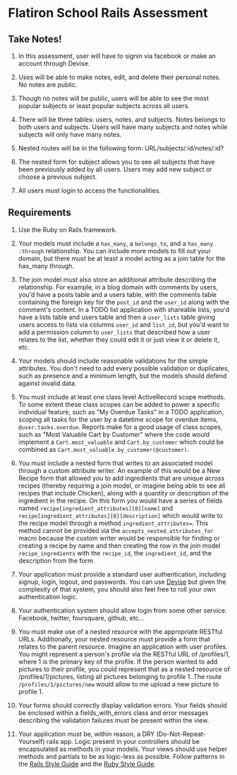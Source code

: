 # Flatiron School Rails Assessment

## Take Notes!

 1. In this assessment, user will have to signin via facebook or make an account through Devise.

 2. Uses will be able to make notes, edit, and delete their personal notes.  No notes are public.

 3. Though no notes will be public, users will be able to see the most popular subjects or least popular subjects across all users.

 4. There will be three tables: users, notes, and subjects.  Notes belongs to both users and subjects.  Users will have many subjects and notes while subjects will only have many notes.

 5. Nested routes will be in the following form: URL/subjects/:id/notes/:id?

 6. The nested form for subject allows you to see all subjects that have been previously added by all users.  Users may add new subject or choose a previous subject.

 7. All users must login to access the functionalities.

## Requirements

1. Use the Ruby on Rails framework.

2. Your models must include a `has_many`, a `belongs_to`, and a `has_many :through` relationship. You can include more models to fill out your domain, but there must be at least a model acting as a join table for the has_many through.

3. The join model must also store an additional attribute describing the relationship. For example, in a blog domain with comments by users, you'd have a posts table and a users table, with the comments table containing the foreign key for the `post_id` and the `user_id` along with the comment's content. In a TODO list application with shareable lists, you'd have a lists table and users table and then a `user_lists` table giving users access to lists via columns `user_id` and `list_id`, but you'd want to add a permission column to `user_lists` that described how a user relates to the list, whether they could edit it or just view it or delete it, etc.

4. Your models should include reasonable validations for the simple attributes. You don't need to add every possible validation or duplicates, such as presence and a minimum length, but the models should defend against invalid data.

5. You must include at least one class level ActiveRecord scope methods. To some extent these class scopes can be added to power a specific individual feature, such as "My Overdue Tasks" in a TODO application, scoping all tasks for the user by a datetime scope for overdue items, `@user.tasks.overdue`. Reports make for a good usage of class scopes, such as "Most Valuable Cart by Customer" where the code would implement a `Cart.most_valuable` and `Cart.by_customer` which could be combined as `Cart.most_valuable.by_customer(@customer)`.

6. You must include a nested form that writes to an associated model through a custom attribute writer. An example of this would be a New Recipe form that allowed you to add ingredients that are unique across recipes (thereby requiring a join model, or imagine being able to see all recipes that include Chicken), along with a quantity or description of the ingredient in the recipe. On this form you would have a series of fields named `recipe[ingredient_attributes][0][name]` and `recipe[ingredient_attributes][0][description]` which would write to the recipe model through a method `ingredient_attributes=`. This method cannot be provided via the `accepts_nested_attributes_for` macro because the custom writer would be responsible for finding or creating a recipe by name and then creating the row in the join model `recipe_ingredients` with the `recipe_id`, the `ingredient_id`, and the description from the form.

7. Your application must provide a standard user authentication, including signup, login, logout, and passwords. You can use [Devise](https://github.com/plataformatec/devise) but given the complexity of that system, you should also feel free to roll your own authentication logic. 

8. Your authentication system should allow login from some other service. Facebook, twitter, foursquare, github, etc...

9. You must make use of a nested resource with the appropriate RESTful URLs. Additionally, your nested resource must provide a form that relates to the parent resource. Imagine an application with user profiles. You might represent a person's profile via the RESTful URL of /profiles/1, where 1 is the primary key of the profile. If the person wanted to add pictures to their profile, you could represent that as a nested resource of /profiles/1/pictures, listing all pictures belonging to profile 1. The route `/profiles/1/pictures/new` would allow to me upload a new picture to profile 1.

10. Your forms should correctly display validation errors. Your fields should be enclosed within a fields_with_errors class and error messages describing the validation failures must be present within the view.

11. Your application must be, within reason, a DRY (Do-Not-Repeat-Yourself) rails app. Logic present in your controllers should be encapsulated as methods in your models. Your views should use helper methods and partials to be as logic-less as possible. Follow patterns in the [Rails Style Guide](https://github.com/bbatsov/rails-style-guide) and the [Ruby Style Guide](https://github.com/bbatsov/ruby-style-guide).




